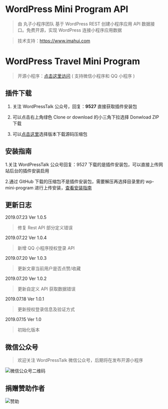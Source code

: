# WordPress Mini Program API

> 由 丸子小程序团队 基于 WordPress REST 创建小程序应用 API 数据接口。免费开源，实现 WordPress 连接小程序应用数据

> 技术支持：https://www.imahui.com

# WordPress Travel Mini Program

> 开源小程序：[点击这里访问](https://github.com/dchijack/Travel-Mini-Program) ( 支持微信小程序和 QQ 小程序 )

## 插件下载

1. 关注 WordPressTalk 公众号，回复：**9527** 直接获取插件安装包

2. 可以点击右上角绿色 Clone or download 的小三角下拉选择 Donwload ZIP 下载

3. 可以[点击这里](https://github.com/dchijack/wp-mini-program/releases)选择版本下载源码压缩包

## 安装指南

1.关注 WordPressTalk 公众号回复：9527 下载的是插件安装包，可以直接上传网站后台的插件安装启用

2.通过 GitHub 下载的压缩包不是插件安装包，需要解压再选择目录里的 wp-mini-program 进行上传安装，[查看安装指南](https://github.com/dchijack/wp-mini-program/wiki/Guide)

## 更新日志

2019.07.23 Ver 1.0.5

> 修复 Rest API 部分定义错误

2019.07.22 Ver 1.0.4

> 新增 QQ 小程序授权登录 API

2019.07.20 Ver 1.0.3

> 更新文章当前用户是否点赞/收藏

2019.07.20 Ver 1.0.2

> 更新自定义 API 获取数据错误

2019.07.18 Ver 1.0.1

> 更新授权登录信息及验证方式

2019.07.15 Ver 1.0

> 初始化版本

## 微信公众号

> 欢迎关注 WordPressTalk 微信公众号，后期将在发布开源小程序

![微信公众号二维码](https://github.com/dchijack/WP-REST-API/blob/master/qrcode.jpg)

## 捐赠赞助作者

![赞助](https://www.imahui.com/uploads/praise/praise.jpg)
